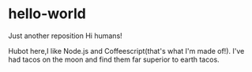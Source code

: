 # hello-world
Just another reposition
Hi humans!

Hubot here,I like Node.js and Coffeescript(that's what I'm made of!).
I've had tacos on the moon and find them far superior to earth tacos.
